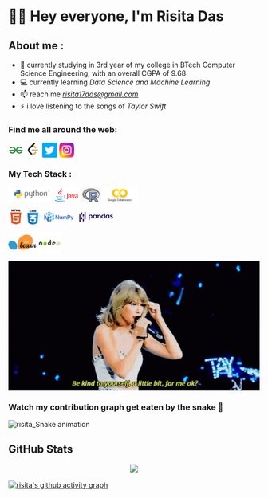 <h1> 🙋‍♀️ Hey everyone, I'm Risita Das </h1>



## About me :

- 🌱 currently studying in 3rd year of my college in BTech Computer Science Engineering, with an overall CGPA of 9.68
- 💻 currently learning *Data Science and Machine Learning*
- 📫 reach me *risita17das@gmail.com*
- ⚡ i love listening to the songs of *Taylor Swift* 



### Find me all around the web:

<p align="left">
<a href="https://auth.geeksforgeeks.org/user/risita17das/practice" target="blank"><img align="center" src="https://github.com/risitadas/risitadas/blob/main/socials/geeksforgeeks.png" title = "GeeksforGeeks" alt="" height="30" /></a>
<a href="https://leetcode.com/profile/account/" target="blank"><img align="center" src="https://github.com/risitadas/risitadas/blob/main/socials/leetcode.png" title = "LeetCode" alt="" height="30" /></a> 
<a href="https://twitter.com/hazelnut_nuts" target="blank"><img align="center" src="https://github.com/risitadas/risitadas/blob/main/socials/twitter.png" title = "Twitter" alt="" height="30" /></a>
<!--<a href="http://linkedin.com/in/" target="blank"><img align="center" src="https://github.com.png" alt="" height="30" /></a> -->
<a href="https://www.instagram.com/xoxoz.exe/" target="blank"><img align="center" src="https://github.com/risitadas/risitadas/blob/main/socials/instagram.png" title = "Instagram" alt="" height="30" /></a>

  
</p>

### My Tech Stack : 
<a href=" " target="blank"><img align="center" src="https://github.com/risitadas/risitadas/blob/main/tech-stack/python.png" height="30" /></a> 
<a href=" " target="blank"><img align="center" src="https://github.com/risitadas/risitadas/blob/main/tech-stack/java.png" height="30" /></a>
<a href=" " target="blank"><img align="center" src="https://github.com/risitadas/risitadas/blob/main/tech-stack/r.png" height="30" /></a>
<a href=" " target="blank"><img align="center" src="https://github.com/risitadas/risitadas/blob/main/tech-stack/colab.png" height="30" /></a> 
<!-- <a href=" " target="blank"><img align="center" src="https://github.com/risitadas/risitadas/blob/main/tech-stack/git.png" height="30" /></a> -->
<!-- <a href=" " target="blank"><img align="center" src="https://cdn-icons-png.flaticon.com/512/779/779088.png" height="30" /></a> -->
<a href=" " target="blank"><img align="center" src="https://github.com/risitadas/risitadas/blob/main/tech-stack/html.png" height="30" /></a>
<a href=" " target="blank"><img align="center" src="https://github.com/risitadas/risitadas/blob/main/tech-stack/css.png" height="30" /></a>
<a href=" " target="blank"><img align="center" src="https://github.com/risitadas/risitadas/blob/main/tech-stack/numpy.png" height="30" /></a>
<a href=" " target="blank"><img align="center" src="https://github.com/risitadas/risitadas/blob/main/tech-stack/pandas.png" height="30" /></a>
<!--<a href=" " target="blank"><img align="center" src="https://github.com/risitadas/risitadas/blob/main/tech-stack/matplotlib.jpg" height="30" /></a> -->
<!-- <a href=" " target="blank"><img align="center" src="https://github.com/risitadas/risitadas/blob/main/tech-stack/seaborn.png" height="30" /></a> -->
<a href=" " target="blank"><img align="center" src="https://github.com/risitadas/risitadas/blob/main/tech-stack/scikit-learn.png" height="30" /></a>
<a href=" " target="blank"><img align="center" src="https://github.com/risitadas/risitadas/blob/main/tech-stack/nodejs.png" height="45" /></a>



<!--

### I'm listening to :


### Some Fun Facts about me :



-->



<div align="center">
<img hight="300" width="700" alt="GIF" align="center" src="https://github.com/risitadas/risitadas/blob/main/assets/swiftie-taylor-swift.gif">
</div>


### Watch my contribution graph get eaten by the snake 🐍

![risita_Snake animation](https://github.com/risitadas/risitadas/blob/output/github-contribution-grid-snake.svg)


## GitHub Stats

<!--<img src="https://github-readme-stats.vercel.app/api?username=risitadas&show_icons=true&include_all_commits=true&count_private=true&theme=jolly&layout=compact" alt="GitHub Stats for risitadas" width="700">   -->

<div align="center">
<img src="https://github-readme-streak-stats.herokuapp.com/?user=risitadas&theme=jolly" width="630">
</div>

[![risita's github activity graph](https://activity-graph.herokuapp.com/graph?username=risitadas&theme=halloween)](https://github.com/risitadas/github-readme-activity-graph)

